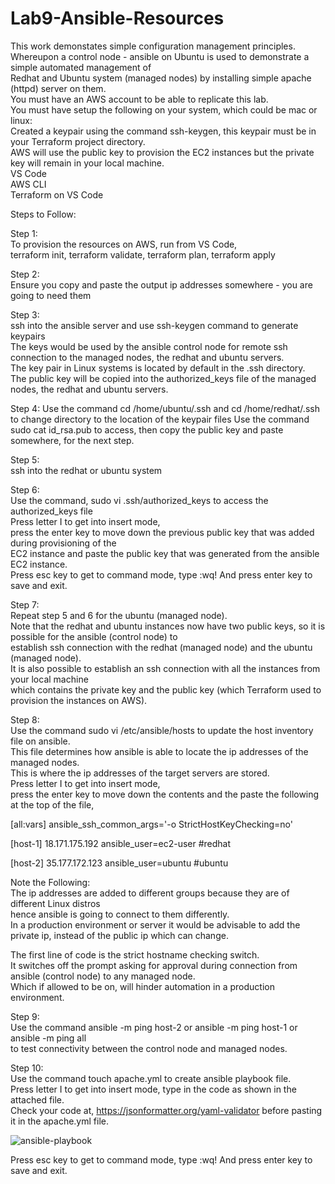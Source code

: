 # Lab9-Ansible-Resources
This work demonstates simple configuration management principles.  
Whereupon a control node - ansible on Ubuntu is used to demonstrate a simple automated management of  
Redhat and Ubuntu system (managed nodes) by installing simple apache (httpd) server on them.  
You must have an AWS account to be able to replicate this lab.  
You must have setup the following on your system, which could be mac or linux:  
Created a keypair using the command ssh-keygen, this keypair must be in your Terraform project directory.  
AWS will use the public key to provision the EC2 instances but the private key will remain in your local machine.  
VS Code  
AWS CLI  
Terraform on VS Code

Steps to Follow:  
  
Step 1:  
To provision the resources on AWS, run from VS Code,  
terraform init, terraform validate, terraform plan, terraform apply  
  
Step 2:  
Ensure you copy and paste the output ip addresses somewhere - you are going to need them  
  
Step 3:  
ssh into the ansible server and use ssh-keygen command to generate keypairs  
The keys would be used by the ansible control node for remote ssh connection to the managed nodes, 
the redhat and ubuntu servers.  
The key pair in Linux systems is located by default in the .ssh directory.  
The public key will be copied into the authorized_keys file of the managed nodes, the redhat and ubuntu servers.  
  
Step 4:
Use the command cd /home/ubuntu/.ssh and cd /home/redhat/.ssh to change directory to the location of the keypair files
Use the command sudo cat id_rsa.pub to access, then copy the public key and paste somewhere, for the next step.  
  
Step 5:  
ssh into the redhat or ubuntu system  
  
Step 6:  
Use the command, sudo vi .ssh/authorized_keys to access the authorized_keys file  
Press letter I to get into insert mode,  
press the enter key to move down the previous public key that was added during provisioning of the  
EC2 instance and paste the public key that was generated from the ansible EC2 instance.  
Press esc key to get to command mode, type :wq! And press enter key to save and exit.  
  
Step 7:  
Repeat step 5 and 6 for the ubuntu (managed node).  
Note that the redhat and ubuntu instances now have two public keys, so it is possible for the ansible (control node) to  
establish ssh connection with the redhat (managed node) and the ubuntu (managed node).  
It is also possible to establish an ssh connection with all the instances from your local machine  
which contains the private key and the public key (which Terraform used to provision the instances on AWS).  
  
Step 8:  
Use the command sudo vi /etc/ansible/hosts to update the host inventory file on ansible.  
This file determines how ansible is able to locate the ip addresses of the managed nodes.  
This is where the ip addresses of the target servers are stored.  
Press letter I to get into insert mode,  
press the enter key to move down the contents and the paste the following at the top of the file,  
  
[all:vars]
ansible_ssh_common_args='-o StrictHostKeyChecking=no'

[host-1]
18.171.175.192 ansible_user=ec2-user #redhat  
  
[host-2]
35.177.172.123 ansible_user=ubuntu #ubuntu  

Note the Following:  
The ip addresses are added to different groups because they are of different Linux distros  
hence ansible is going to connect to them differently.  
In a production environment or server it would be advisable to add the private ip, instead of the public ip which can change.  

The first line of code is the strict hostname checking switch.  
It switches off the prompt asking for approval during connection from ansible (control node) to any managed node.  
Which if allowed to be on, will hinder automation in a production environment.  

Step 9:  
Use the command ansible -m ping host-2 or ansible -m ping host-1 or ansible -m ping all  
to test connectivity between the control node and managed nodes.  

Step 10:  
Use the command touch apache.yml to create ansible playbook file.  
Press letter I to get into insert mode, type in the code as shown in the attached file.  
Check your code at, https://jsonformatter.org/yaml-validator before pasting it in the apache.yml file.

![ansible-playbook](https://github.com/sammyutere/Lab9-Ansible-Resources/assets/115847964/a9fa01d0-550a-4379-b136-6b5641bcf349)  

Press esc key to get to command mode, type :wq! And press enter key to save and exit. 



